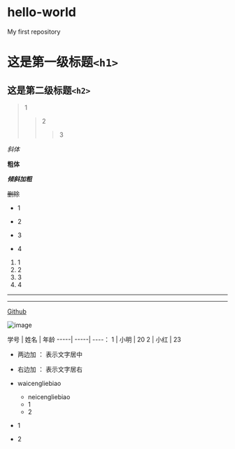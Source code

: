 # hello-world
My first repository

# 这是第一级标题`<h1>`
## 这是第二级标题`<h2>`

>1
>>2
>>>3

*斜体*

**粗体**

***倾斜加粗***

~~删除~~

- 1
+ 2
- 3
+ 4

1. 1
2. 2
3. 3
4. 4

---
***


[Github](http://github.com)

![image](http://zh.mweb.im/asset/img/set-up-git.gif)


学号 | 姓名 | 年龄
-----| -----| ----：
1 | 小明 | 20
2 | 小红 | 23

- 两边加 ： 表示文字居中
- 右边加 ： 表示文字居右

- waicengliebiao
   - neicengliebiao
   + 1
   - 2
+ 1
- 2
